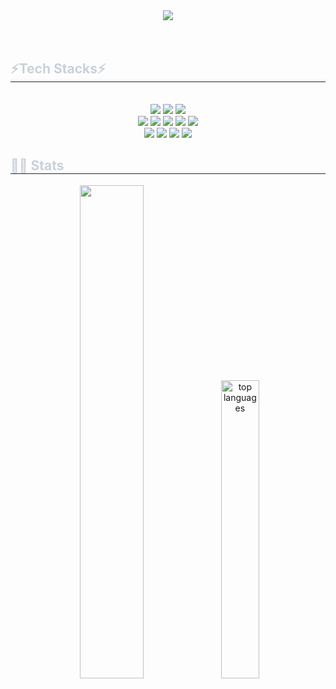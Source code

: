 <!--<div align= "start">
    <img src="https://capsule-render.vercel.app/api?type=waving&color=0:d2ff80,100:a3edff&height=120&text=&animation=&fontColor=000000&fontSize=70" />
</div>-->
    
<!--### Hi there 👋

Here are some ideas to get you started:

- 🌱 I’m currently learning ...`C++` , `UnixProgramming` .
- 👯 I’m looking to collaborate on ... @redzzzi
--- -->
<div align= "center">
    <img src="https://capsule-render.vercel.app/api?type=waving&color=0:e8ff94,100:99ebff&height=120&text=Hello,%20World!&animation=&fontColor=ffffff&fontSize=40" />
</div>
<br><br>

<div align="left">
    <h2 style="border-bottom: 1px solid #21262d; color: #c9d1d9;"> ⚡Tech Stacks⚡</h2> <br> 
    <div  align= "center"> <img src="https://img.shields.io/badge/C++-00599C?style=for-the-badge&logo=C%2B%2B&logoColor=white">
          <img src="https://img.shields.io/badge/C-A8B9CC?style=for-the-badge&logo=C&logoColor=white">
          <img src="https://img.shields.io/badge/Python-3776AB?style=for-the-badge&logo=Python&logoColor=white">
          <br/>
          <img src="https://img.shields.io/badge/HTML5-E34F26?style=for-the-badge&logo=HTML5&logoColor=white">
          <img src="https://img.shields.io/badge/CSS3-1572B6?style=for-the-badge&logo=CSS3&logoColor=white">
          <img src="https://img.shields.io/badge/Javascript-F7DF1E?style=for-the-badge&logo=Javascript&logoColor=black">
          <img src="https://img.shields.io/badge/React-61DAFB?style=for-the-badge&logo=React&logoColor=white">
          <img src="https://img.shields.io/badge/Tailwind CSS-06B6D4?style=for-the-badge&logo=Tailwind CSS&logoColor=white">
          <br/>
          <img src="https://img.shields.io/badge/Docker-2496ED?style=for-the-badge&logo=Docker&logoColor=white">
          <img src="https://img.shields.io/badge/CMake-064F8C?style=for-the-badge&logo=CMake&logoColor=white">
          <img src="https://img.shields.io/badge/Git-F05032?style=for-the-badge&logo=Git&logoColor=white">
          <img src="https://img.shields.io/badge/Linux-FCC624?style=for-the-badge&logo=Linux&logoColor=black">
          <br/>
    </div>
    <div align="left">
      <h2 style="border-bottom: 1px solid #21262d; color: #c9d1d9;"> 👩‍💻 Stats </h2> 
      <div align= "center"> 
          <img src="https://github-readme-stats.vercel.app/api?username=yeochaeeon&theme=tokyonight&show_icons=true" width="45%" /> 
          <img src="https://github-readme-stats.vercel.app/api/top-langs?username=yeochaeeon&locale=en&hide_title=false&layout=compact&langs_count=5&theme=tokyonight&hide_border=false" alt="top languages" width="35%" />
  </div> 
    </div>
    </div>
    
    
    
